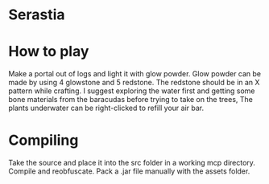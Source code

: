 Serastia
=======

How to play
=======
Make a portal out of logs and light it with glow powder.
Glow powder can be made by using 4 glowstone and 5 redstone. The redstone should be in an X pattern while crafting.
I suggest exploring the water first and getting some bone materials from the baracudas before trying to take on the trees,
The plants underwater can be right-clicked to refill your air bar.

Compiling
=======
Take the source and place it into the src folder in a working mcp directory.
Compile and reobfuscate.
Pack a .jar file manually with the assets folder.